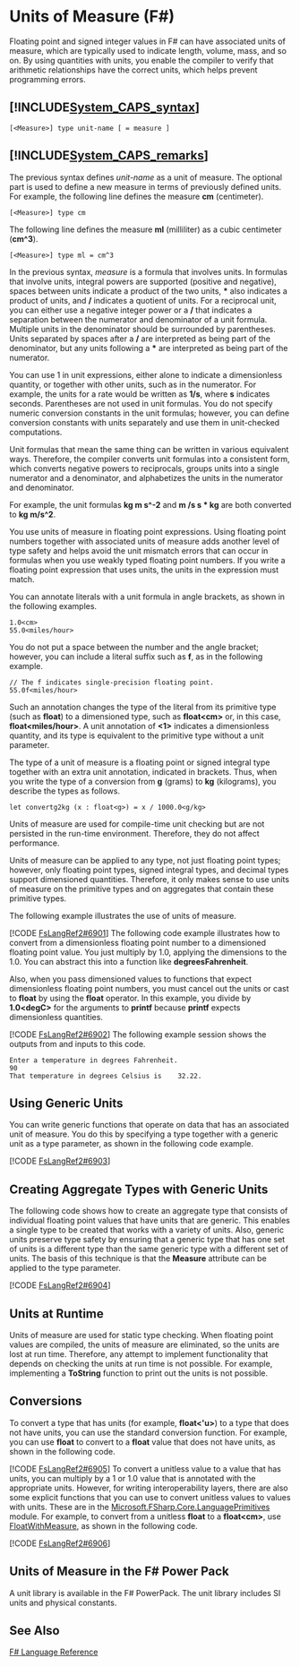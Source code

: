# Units of Measure (F#)

Floating point and signed integer values in F# can have associated units of measure, which are typically used to indicate length, volume, mass, and so on. By using quantities with units, you enable the compiler to verify that arithmetic relationships have the correct units, which helps prevent programming errors.


## [!INCLUDE[System_CAPS_syntax](//System/Token/System_CAPS_syntax_md.md)]

```
[<Measure>] type unit-name [ = measure ]
```

## [!INCLUDE[System_CAPS_remarks](//System/Token/System_CAPS_remarks_md.md)]
The previous syntax defines *unit-name* as a unit of measure. The optional part is used to define a new measure in terms of previously defined units. For example, the following line defines the measure **cm** (centimeter).


```f#
[<Measure>] type cm
```
The following line defines the measure **ml** (milliliter) as a cubic centimeter (**cm^3**).


```f#
[<Measure>] type ml = cm^3
```
In the previous syntax, *measure* is a formula that involves units. In formulas that involve units, integral powers are supported (positive and negative), spaces between units indicate a product of the two units, **&#42;** also indicates a product of units, and **/** indicates a quotient of units. For a reciprocal unit, you can either use a negative integer power or a **/** that indicates a separation between the numerator and denominator of a unit formula. Multiple units in the denominator should be surrounded by parentheses. Units separated by spaces after a **/** are interpreted as being part of the denominator, but any units following a **&#42;** are interpreted as being part of the numerator.

You can use 1 in unit expressions, either alone to indicate a dimensionless quantity, or together with other units, such as in the numerator. For example, the units for a rate would be written as **1/s**, where **s** indicates seconds. Parentheses are not used in unit formulas. You do not specify numeric conversion constants in the unit formulas; however, you can define conversion constants with units separately and use them in unit-checked computations.

Unit formulas that mean the same thing can be written in various equivalent ways. Therefore, the compiler converts unit formulas into a consistent form, which converts negative powers to reciprocals, groups units into a single numerator and a denominator, and alphabetizes the units in the numerator and denominator.

For example, the unit formulas **kg m s^-2** and **m /s s &#42; kg** are both converted to **kg m/s^2**.

You use units of measure in floating point expressions. Using floating point numbers together with associated units of measure adds another level of type safety and helps avoid the unit mismatch errors that can occur in formulas when you use weakly typed floating point numbers. If you write a floating point expression that uses units, the units in the expression must match.

You can annotate literals with a unit formula in angle brackets, as shown in the following examples.


```f#
1.0<cm>
55.0<miles/hour>
```
You do not put a space between the number and the angle bracket; however, you can include a literal suffix such as **f**, as in the following example.


```f#
// The f indicates single-precision floating point.
55.0f<miles/hour>
```
Such an annotation changes the type of the literal from its primitive type (such as **float**) to a dimensioned type, such as **float&lt;cm&gt;** or, in this case, **float&lt;miles/hour&gt;**. A unit annotation of **&lt;1&gt;** indicates a dimensionless quantity, and its type is equivalent to the primitive type without a unit parameter.

The type of a unit of measure is a floating point or signed integral type together with an extra unit annotation, indicated in brackets. Thus, when you write the type of a conversion from **g** (grams) to **kg** (kilograms), you describe the types as follows.


```f#
let convertg2kg (x : float<g>) = x / 1000.0<g/kg>
```
Units of measure are used for compile-time unit checking but are not persisted in the run-time environment. Therefore, they do not affect performance.

Units of measure can be applied to any type, not just floating point types; however, only floating point types, signed integral types, and decimal types support dimensioned quantities. Therefore, it only makes sense to use units of measure on the primitive types and on aggregates that contain these primitive types.

The following example illustrates the use of units of measure.

[!CODE [FsLangRef2#6901](../CodeSnippet/VS_Snippets_Fsharp/fslangref2/FSharp/fs/unitsofmeasure.fs#6901)]
    The following code example illustrates how to convert from a dimensionless floating point number to a dimensioned floating point value. You just multiply by 1.0, applying the dimensions to the 1.0. You can abstract this into a function like **degreesFahrenheit**.

Also, when you pass dimensioned values to functions that expect dimensionless floating point numbers, you must cancel out the units or cast to **float** by using the **float** operator. In this example, you divide by **1.0&lt;degC&gt;** for the arguments to **printf** because **printf** expects dimensionless quantities.

[!CODE [FsLangRef2#6902](../CodeSnippet/VS_Snippets_Fsharp/fslangref2/FSharp/fs/unitsofmeasure.fs#6902)]
    The following example session shows the outputs from and inputs to this code.


```
Enter a temperature in degrees Fahrenheit.
90
That temperature in degrees Celsius is    32.22.
```

## Using Generic Units
You can write generic functions that operate on data that has an associated unit of measure. You do this by specifying a type together with a generic unit as a type parameter, as shown in the following code example.

[!CODE [FsLangRef2#6903](../CodeSnippet/VS_Snippets_Fsharp/fslangref2/FSharp/fs/unitsofmeasure.fs#6903)]
    
## Creating Aggregate Types with Generic Units
The following code shows how to create an aggregate type that consists of individual floating point values that have units that are generic. This enables a single type to be created that works with a variety of units. Also, generic units preserve type safety by ensuring that a generic type that has one set of units is a different type than the same generic type with a different set of units. The basis of this technique is that the **Measure** attribute can be applied to the type parameter.

[!CODE [FsLangRef2#6904](../CodeSnippet/VS_Snippets_Fsharp/fslangref2/FSharp/fs/unitsofmeasure.fs#6904)]
    
## Units at Runtime
Units of measure are used for static type checking. When floating point values are compiled, the units of measure are eliminated, so the units are lost at run time. Therefore, any attempt to implement functionality that depends on checking the units at run time is not possible. For example, implementing a **ToString** function to print out the units is not possible.


## Conversions
To convert a type that has units (for example, **float&lt;'u&gt;**) to a type that does not have units, you can use the standard conversion function. For example, you can use **float** to convert to a **float** value that does not have units, as shown in the following code.

[!CODE [FsLangRef2#6905](../CodeSnippet/VS_Snippets_Fsharp/fslangref2/FSharp/fs/unitsofmeasure.fs#6905)]
    To convert a unitless value to a value that has units, you can multiply by a 1 or 1.0 value that is annotated with the appropriate units. However, for writing interoperability layers, there are also some explicit functions that you can use to convert unitless values to values with units. These are in the [Microsoft.FSharp.Core.LanguagePrimitives](http://msdn.microsoft.com/en-us/library/69d08ac5-5d51-4c20-bf1e-850fd312ece3) module. For example, to convert from a unitless **float** to a **float&lt;cm&gt;**, use [FloatWithMeasure](http://msdn.microsoft.com/en-us/library/69520bc7-d67b-46b8-9004-7cac9646b8d9), as shown in the following code.

[!CODE [FsLangRef2#6906](../CodeSnippet/VS_Snippets_Fsharp/fslangref2/FSharp/fs/unitsofmeasure.fs#6906)]
    
## Units of Measure in the F# Power Pack
A unit library is available in the F# PowerPack. The unit library includes SI units and physical constants.


## See Also
[F&#35; Language Reference](F%23+Language+Reference.md)

